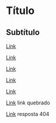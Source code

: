 # Título

## Subtítulo

[Link](https://nodejs.org/api/fs.html)

[Link](https://google.com)

[Link](https://facebook.com)

[Link](https://github.com)

[Link](https://github.com)

[Link](https://nodejs.orfs.html) link quebrado

[Link](https://www.google.com.br/notfound) resposta 404



